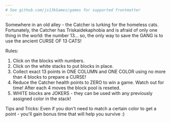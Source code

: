 ```yaml
---
# See github.com/js13kGames/games for supported frontmatter
---
```

Somewhere in an old alley - the Catcher is lurking for the homeless cats. Fortunately, the Catcher has Triskaidekaphobia and is afraid of only one thing in the world: the number 13... so, the only way to save the GANG is to use the ancient CURSE OF 13 CATS!

Rules:

1) Click on the blocks with numbers.
2) Click on the white stacks to put blocks in place.
3) Collect exact 13 points in ONE COLUMN and ONE COLOR using no more than 4 blocks to prepare a CURSE!
4) Reduce the Catcher health points to ZERO to win a game. Watch out for time! After each 4 moves the block pool is reseted.
5) WHITE blocks are JOKERS - they can be used with any previously assigned color in the stack! 

Tips and Tricks: Even if you don't need to match a certain color to get a point - you'll gain bonus time that will help you survive :)